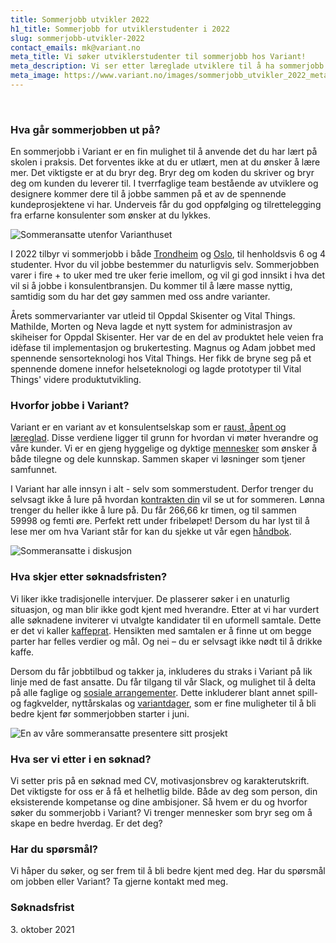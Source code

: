 ```yaml
---
title: Sommerjobb utvikler 2022
h1_title: Sommerjobb for utviklerstudenter i 2022
slug: sommerjobb-utvikler-2022
contact_emails: mk@variant.no
meta_title: Vi søker utviklerstudenter til sommerjobb hos Variant!
meta_description: Vi ser etter læreglade utviklere til å ha sommerjobb hos oss i 2022.
meta_image: https://www.variant.no/images/sommerjobb_utvikler_2022_meta.jpg
---
```


<br/>

### Hva går sommerjobben ut på?

En sommerjobb i Variant er en fin mulighet til å anvende det du har lært på skolen i praksis. Det forventes ikke at du er utlært, men at du ønsker å lære mer. Det viktigste er at du bryr deg. Bryr deg om koden du skriver og bryr deg om kunden du leverer til. I tverrfaglige team bestående av utviklere og designere kommer dere til å jobbe sammen på et av de spennende kundeprosjektene vi har. Underveis får du god oppfølging og tilrettelegging fra erfarne konsulenter som ønsker at du lykkes.

<div class="right">

![Sommeransatte utenfor Varianthuset](/work_images/sommerjobbere_utenfor_variant_2021.png)

</div>

I 2022 tilbyr vi sommerjobb i både [Trondheim](https://handbook.variant.no/avdelinger/trondheim) og [Oslo](https://handbook.variant.no/avdelinger/oslo), til henholdsvis 6 og 4 studenter. Hvor du vil jobbe bestemmer du naturligvis selv. Sommerjobben varer i fire + to uker med tre uker ferie imellom, og vil gi god innsikt i hva det vil si å jobbe i konsulentbransjen. Du kommer til å lære masse nyttig, samtidig som du har det gøy sammen med oss andre varianter.

Årets sommervarianter var utleid til Oppdal Skisenter og Vital Things. Mathilde, Morten og Neva lagde et nytt system for administrasjon av skiheiser for Oppdal Skisenter. Her var de en del av produktet hele veien fra idèfase til implementasjon og brukertesting. Magnus og Adam jobbet med spennende sensorteknologi hos Vital Things. Her fikk de bryne seg på et spennende domene innefor helseteknologi og lagde prototyper til Vital Things' videre produktutvikling.

### Hvorfor jobbe i Variant?

Variant er en variant av et konsulentselskap som er [raust, åpent og læreglad](https://handbook.variant.no/handbook#form%C3%A5l-og-verdier). Disse verdiene ligger til grunn for hvordan vi møter hverandre og våre kunder. Vi er en gjeng hyggelige og dyktige [mennesker](https://www.variant.no/ansatte) som ønsker å både tilegne og dele kunnskap. Sammen skaper vi løsninger som tjener samfunnet.

I Variant har alle innsyn i alt - selv som sommerstudent. Derfor trenger du selvsagt ikke å lure på hvordan [kontrakten din](https://avtaler.variant.no/avtaler/ansettelse-sommerjobb.html) vil se ut for sommeren. Lønna trenger du heller ikke å lure på. Du får 266,66 kr timen, og til sammen 59998 og femti øre. Perfekt rett under fribeløpet! Dersom du har lyst til å lese mer om hva Variant står for kan du sjekke ut vår egen [håndbok](https://handbook.variant.no/).

<div class="left">

![Sommeransatte i diskusjon](/work_images/sommerjobbere_diskusjon1_2021.png)

</div>

### Hva skjer etter søknadsfristen?

Vi liker ikke tradisjonelle intervjuer. De plasserer søker i en unaturlig situasjon, og man blir ikke godt kjent med hverandre. Etter at vi har vurdert alle søknadene inviterer vi utvalgte kandidater til en uformell samtale. Dette er det vi kaller [kaffeprat](https://handbook.variant.no/quality_manual#1-kaffeprat-%EF%B8%8F-30-min). Hensikten med samtalen er å finne ut om begge parter har felles verdier og mål. Og nei – du er selvsagt ikke nødt til å drikke kaffe.

Dersom du får jobbtilbud og takker ja, inkluderes du straks i Variant på lik linje med de fast ansatte. Du får tilgang til vår Slack, og mulighet til å delta på alle faglige og [sosiale arrangementer](https://handbook.variant.no/quality_manual#sosiale-aktiviteter). Dette inkluderer blant annet spill- og fagkvelder, nyttårskalas og [variantdager](https://handbook.variant.no/handbook#variantdag), som er fine muligheter til å bli bedre kjent før sommerjobben starter i juni.

<div class="right">

![En av våre sommeransatte presentere sitt prosjekt](/work_images/sommerjobbere_presentasjon_utvikler_2021.png)

</div>

### Hva ser vi etter i en søknad?

Vi setter pris på en søknad med CV, motivasjonsbrev og karakterutskrift. Det viktigste for oss er å få et helhetlig bilde. Både av deg som person, din eksisterende kompetanse og dine ambisjoner. Så hvem er du og hvorfor søker du sommerjobb i Variant? Vi trenger mennesker som bryr seg om å skape en bedre hverdag. Er det deg?

### Har du spørsmål?

Vi håper du søker, og ser frem til å bli bedre kjent med deg. Har du spørsmål om jobben eller Variant?
Ta gjerne kontakt med meg.

### Søknadsfrist

<p>
3. oktober 2021
</p>
